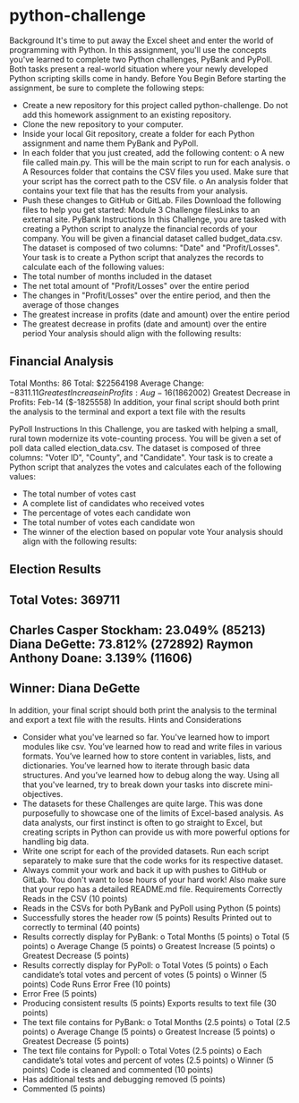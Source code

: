 # python-challenge
Background
It's time to put away the Excel sheet and enter the world of programming with Python. In this assignment, you'll use the concepts you've learned to complete two Python challenges, PyBank and PyPoll. Both tasks present a real-world situation where your newly developed Python scripting skills come in handy.
Before You Begin
Before starting the assignment, be sure to complete the following steps:
* Create a new repository for this project called python-challenge. Do not add this homework assignment to an existing repository.
* Clone the new repository to your computer.
* Inside your local Git repository, create a folder for each Python assignment and name them PyBank and PyPoll.
* In each folder that you just created, add the following content:
o A new file called main.py. This will be the main script to run for each analysis.
o A Resources folder that contains the CSV files you used. Make sure that your script has the correct path to the CSV file.
o An analysis folder that contains your text file that has the results from your analysis.
* Push these changes to GitHub or GitLab.
Files
Download the following files to help you get started:
Module 3 Challenge filesLinks to an external site.
PyBank Instructions
In this Challenge, you are tasked with creating a Python script to analyze the financial records of your company. You will be given a financial dataset called budget_data.csv. The dataset is composed of two columns: "Date" and "Profit/Losses".
Your task is to create a Python script that analyzes the records to calculate each of the following values:
* The total number of months included in the dataset
* The net total amount of "Profit/Losses" over the entire period
* The changes in "Profit/Losses" over the entire period, and then the average of those changes
* The greatest increase in profits (date and amount) over the entire period
* The greatest decrease in profits (date and amount) over the entire period
Your analysis should align with the following results:


Financial Analysis
----------------------------
Total Months: 86
Total: $22564198
Average Change: $-8311.11
Greatest Increase in Profits: Aug-16 ($1862002)
Greatest Decrease in Profits: Feb-14 ($-1825558)
In addition, your final script should both print the analysis to the terminal and export a text file with the results

PyPoll Instructions
In this Challenge, you are tasked with helping a small, rural town modernize its vote-counting process.
You will be given a set of poll data called election_data.csv. The dataset is composed of three columns: "Voter ID", "County", and "Candidate". Your task is to create a Python script that analyzes the votes and calculates each of the following values:
* The total number of votes cast
* A complete list of candidates who received votes
* The percentage of votes each candidate won
* The total number of votes each candidate won
* The winner of the election based on popular vote
Your analysis should align with the following results:


Election Results
-------------------------
Total Votes: 369711
-------------------------
Charles Casper Stockham: 23.049% (85213)
Diana DeGette: 73.812% (272892)
Raymon Anthony Doane: 3.139% (11606)
-------------------------
Winner: Diana DeGette
-------------------------
In addition, your final script should both print the analysis to the terminal and export a text file with the results.
Hints and Considerations
* Consider what you've learned so far. You've learned how to import modules like csv. You’ve learned how to read and write files in various formats. You’ve learned how to store content in variables, lists, and dictionaries. You’ve learned how to iterate through basic data structures. And you’ve learned how to debug along the way. Using all that you've learned, try to break down your tasks into discrete mini-objectives.
* The datasets for these Challenges are quite large. This was done purposefully to showcase one of the limits of Excel-based analysis. As data analysts, our first instinct is often to go straight to Excel, but creating scripts in Python can provide us with more powerful options for handling big data.
* Write one script for each of the provided datasets. Run each script separately to make sure that the code works for its respective dataset.
* Always commit your work and back it up with pushes to GitHub or GitLab. You don't want to lose hours of your hard work! Also make sure that your repo has a detailed README.md file.
Requirements
Correctly Reads in the CSV (10 points)
* Reads in the CSVs for both PyBank and PyPoll using Python (5 points)
* Successfully stores the header row (5 points)
Results Printed out to correctly to terminal (40 points)
* Results correctly display for PyBank:
o Total Months (5 points)
o Total (5 points)
o Average Change (5 points)
o Greatest Increase (5 points)
o Greatest Decrease (5 points)
* Results correctly display for PyPoll:
o Total Votes (5 points)
o Each candidate’s total votes and percent of votes (5 points)
o Winner (5 points)
Code Runs Error Free (10 points)
* Error Free (5 points)
* Producing consistent results (5 points)
Exports results to text file (30 points)
* The text file contains for PyBank:
o Total Months (2.5 points)
o Total (2.5 points)
o Average Change (5 points)
o Greatest Increase (5 points)
o Greatest Decrease (5 points)
* The text file contains for Pypoll:
o Total Votes (2.5 points)
o Each candidate’s total votes and percent of votes (2.5 points)
o Winner (5 points)
Code is cleaned and commented (10 points)
* Has additional tests and debugging removed (5 points)
* Commented (5 points)

